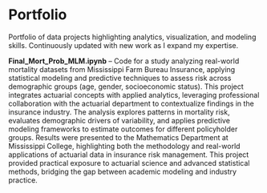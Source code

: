 # Portfolio
Portfolio of data projects highlighting analytics, visualization, and modeling skills. Continuously updated with new work as I expand my expertise.

**Final_Mort_Prob_MLM.ipynb** – Code for a study analyzing real-world mortality datasets from Mississippi Farm Bureau Insurance, applying statistical modeling and predictive techniques to assess risk across demographic groups (age, gender, socioeconomic status). This project integrates actuarial concepts with applied analytics, leveraging professional collaboration with the actuarial department to contextualize findings in the insurance industry. The analysis explores patterns in mortality risk, evaluates demographic drivers of variability, and applies predictive modeling frameworks to estimate outcomes for different policyholder groups. Results were presented to the Mathematics Department at Mississippi College, highlighting both the methodology and real-world applications of actuarial data in insurance risk management. This project provided practical exposure to actuarial science and advanced statistical methods, bridging the gap between academic modeling and industry practice.
